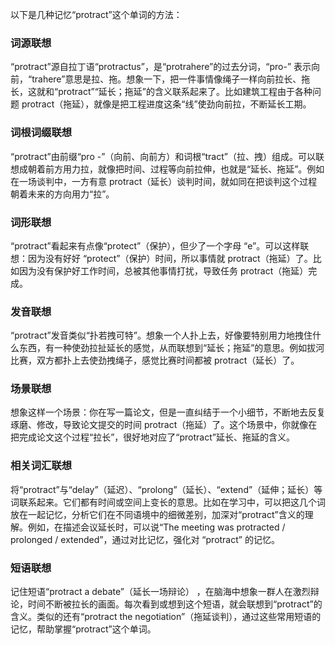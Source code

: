 以下是几种记忆“protract”这个单词的方法：

### 词源联想
“protract”源自拉丁语“protractus”，是“protrahere”的过去分词，“pro-” 表示向前，“trahere”意思是拉、拖。想象一下，把一件事情像绳子一样向前拉长、拖长，这就和“protract”“延长；拖延”的含义联系起来了。比如建筑工程由于各种问题 protract（拖延），就像是把工程进度这条“线”使劲向前拉，不断延长工期。

### 词根词缀联想
“protract”由前缀“pro -”（向前、向前方）和词根“tract”（拉、拽）组成。可以联想成朝着前方用力拉，就像把时间、过程等向前拉伸，也就是“延长、拖延”。例如在一场谈判中，一方有意 protract（延长）谈判时间，就如同在把谈判这个过程朝着未来的方向用力“拉”。

### 词形联想
“protract”看起来有点像“protect”（保护），但少了一个字母 “e”。可以这样联想：因为没有好好 “protect”（保护）时间，所以事情就 protract（拖延）了。比如因为没有保护好工作时间，总被其他事情打扰，导致任务 protract（拖延）完成。

### 发音联想
“protract”发音类似“扑若拽可特”。想象一个人扑上去，好像要特别用力地拽住什么东西，有一种使劲拉扯延长的感觉，从而联想到“延长；拖延”的意思。例如拔河比赛，双方都扑上去使劲拽绳子，感觉比赛时间都被 protract（延长）了。

### 场景联想
想象这样一个场景：你在写一篇论文，但是一直纠结于一个小细节，不断地去反复琢磨、修改，导致论文提交的时间 protract（拖延）了。这个场景中，你就像在把完成论文这个过程“拉长”，很好地对应了“protract”延长、拖延的含义。

### 相关词汇联想
将“protract”与“delay”（延迟）、“prolong”（延长）、“extend”（延伸；延长）等词联系起来。它们都有时间或空间上变长的意思。比如在学习中，可以把这几个词放在一起记忆，分析它们在不同语境中的细微差别，加深对“protract”含义的理解。例如，在描述会议延长时，可以说“The meeting was protracted / prolonged / extended”，通过对比记忆，强化对 “protract” 的记忆。

### 短语联想
记住短语“protract a debate”（延长一场辩论） ，在脑海中想象一群人在激烈辩论，时间不断被拉长的画面。每次看到或想到这个短语，就会联想到“protract”的含义。类似的还有“protract the negotiation”（拖延谈判），通过这些常用短语的记忆，帮助掌握“protract”这个单词。 